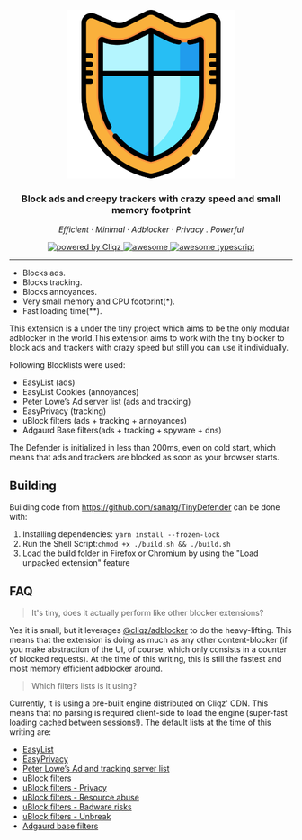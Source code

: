 <p align="center">
  <img src="./icons/readme-o-icon.png" width="300px" alt="TinyDefender" />
</p>
<h3 align="center">Block ads and creepy trackers with crazy speed and small memory footprint</h3>

<p align="center">
  <em>
    Efficient
    · Minimal
    · Adblocker
    · Privacy
    . Powerful
  </em>
</p>

<p align="center">
  <a href="https://cliqz.com" target="_blank" rel="noopener noreferrer">
    <img alt="powered by Cliqz" src="https://img.shields.io/badge/cliqz-powered-blue?logo=cliqz&style=flat-square">
  </a>

  <a href="#">
  <img alt="awesome" src="https://cdn.rawgit.com/sindresorhus/awesome/d7305f38d29fed78fa85652e3a63e154dd8e8829/media/badge.svg">
  </a>
  <a href="#">
    <img alt="awesome typescript" src="https://badges.frapsoft.com/typescript/awesome/typescript.png?v=101">
  </a>

</p>

---

- Blocks ads.
- Blocks tracking.
- Blocks annoyances.
- Very small memory and CPU footprint(\*).
- Fast loading time(\*\*).

This extension is a under the tiny project which aims to be the only modular adblocker in the world.This extension aims to work with the tiny blocker to block ads and trackers with crazy speed but still you can use it individually.

Following Blocklists were used:

- EasyList (ads)
- EasyList Cookies (annoyances)
- Peter Lowe’s Ad server list (ads and tracking)
- EasyPrivacy (tracking)
- uBlock filters (ads + tracking + annoyances)
- Adgaurd Base filters(ads + tracking + spyware + dns)


The Defender is initialized in less than 200ms, even on cold start, which means that ads and trackers are blocked as soon as your browser starts.

## Building

Building code from https://github.com/sanatg/TinyDefender can be done with:

1. Installing dependencies: `yarn install --frozen-lock`
2. Run the Shell Script:`chmod +x ./build.sh && ./build.sh`
2. Load the build folder in Firefox or Chromium by using the "Load unpacked extension" feature

## FAQ

> It's tiny, does it actually perform like other blocker extensions?

Yes it is small, but it leverages
[@cliqz/adblocker](https://github.com/cliqz-oss/adblocker) to do the
heavy-lifting. This means that the extension is doing as much as any other
content-blocker (if you make abstraction of the UI, of course, which only
consists in a counter of blocked requests). At the time of this writing, this
is still the fastest and most memory efficient adblocker around.

> Which filters lists is it using?

Currently, it is using a pre-built engine distributed on Cliqz' CDN.
This means that no parsing is required client-side to load the engine
(super-fast loading cached between sessions!). The default lists at the
time of this writing are:

- [EasyList](https://easylist.to/easylist/easylist.txt)
- [EasyPrivacy](https://easylist.to/easylist/easyprivacy.txt)
- [Peter Lowe’s Ad and tracking server list](https://pgl.yoyo.org/adservers/serverlist.php?hostformat=adblockplus&showintro=0&mimetype=plaintext)
- [uBlock filters](https://raw.githubusercontent.com/uBlockOrigin/uAssets/master/filters/filters.txt)
- [uBlock filters - Privacy](https://raw.githubusercontent.com/uBlockOrigin/uAssets/master/filters/privacy.txt)
- [uBlock filters - Resource abuse](https://raw.githubusercontent.com/uBlockOrigin/uAssets/master/filters/resource-abuse.txt)
- [uBlock filters - Badware risks](https://raw.githubusercontent.com/uBlockOrigin/uAssets/master/filters/badware.txt)
- [uBlock filters - Unbreak](https://raw.githubusercontent.com/uBlockOrigin/uAssets/master/filters/unbreak.txt)
- [Adgaurd base filters](https://raw.githubusercontent.com/AdguardTeam/FiltersRegistry/master/filters/filter_15_DnsFilter/filter.txt')
